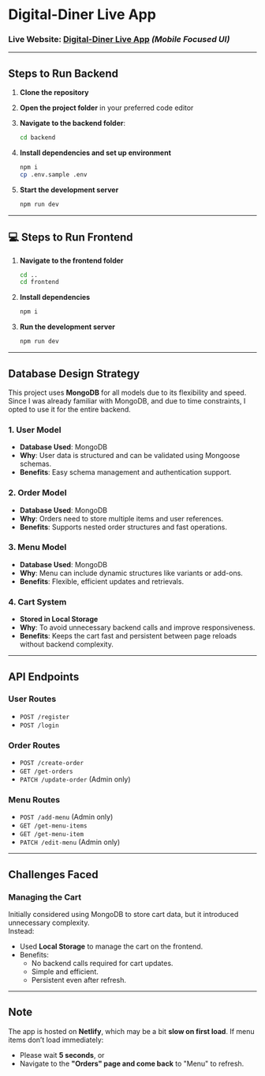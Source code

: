 #  Digital-Diner Live App

###  Live Website: [Digital-Diner Live App](https://6811ace39d9789d0a3be79e4--rad-donut-1ff832.netlify.app/) *(Mobile Focused UI)*

---

##  Steps to Run Backend

1. **Clone the repository**
2. **Open the project folder** in your preferred code editor
3. **Navigate to the backend folder**:
   ```bash
   cd backend
   ```

4. **Install dependencies and set up environment**
   ```bash
   npm i
   cp .env.sample .env
   ```



5. **Start the development server**
   ```bash
   npm run dev
   ```

---

## 💻 Steps to Run Frontend

1. **Navigate to the frontend folder**
   ```bash
   cd ..
   cd frontend
   ```

2. **Install dependencies**
   ```bash
   npm i
   ```

3. **Run the development server**
   ```bash
   npm run dev
   ```

---

##  Database Design Strategy

This project uses **MongoDB** for all models due to its flexibility and speed. Since I was already familiar with MongoDB, and due to time constraints, I opted to use it for the entire backend.

### 1. User Model
- **Database Used**: MongoDB  
- **Why**: User data is structured and can be validated using Mongoose schemas.  
- **Benefits**: Easy schema management and authentication support.

### 2. Order Model
- **Database Used**: MongoDB  
- **Why**: Orders need to store multiple items and user references.  
- **Benefits**: Supports nested order structures and fast operations.

### 3. Menu Model
- **Database Used**: MongoDB  
- **Why**: Menu can include dynamic structures like variants or add-ons.  
- **Benefits**: Flexible, efficient updates and retrievals.

### 4. Cart System
- **Stored in Local Storage**  
- **Why**: To avoid unnecessary backend calls and improve responsiveness.  
- **Benefits**: Keeps the cart fast and persistent between page reloads without backend complexity.

---

##  API Endpoints

### User Routes
- `POST /register`
- `POST /login`

### Order Routes
- `POST /create-order`
- `GET /get-orders`
- `PATCH /update-order` (Admin only)

### Menu Routes
- `POST /add-menu` (Admin only)
- `GET /get-menu-items`
- `GET /get-menu-item`
- `PATCH /edit-menu` (Admin only)

---

##  Challenges Faced

###  Managing the Cart

Initially considered using MongoDB to store cart data, but it introduced unnecessary complexity.  
Instead:

- Used **Local Storage** to manage the cart on the frontend.
- Benefits:
  - No backend calls required for cart updates.
  - Simple and efficient.
  - Persistent even after refresh.

---

##  Note

The app is hosted on **Netlify**, which may be a bit **slow on first load**. If menu items don’t load immediately:

- Please wait **5 seconds**, or  
- Navigate to the **"Orders" page and come back** to "Menu" to refresh.
